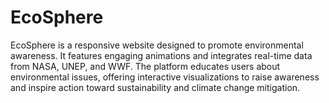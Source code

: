 # EcoSphere
EcoSphere is a responsive website designed to promote environmental awareness. It features engaging animations and integrates real-time data from NASA, UNEP, and WWF. The platform educates users about environmental issues, offering interactive visualizations to raise awareness and inspire action toward sustainability and climate change mitigation.
